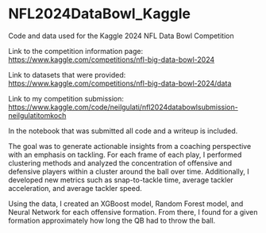 # NFL2024DataBowl_Kaggle
Code and data used for the Kaggle 2024 NFL Data Bowl Competition

Link to the competition information page: https://www.kaggle.com/competitions/nfl-big-data-bowl-2024

Link to datasets that were provided: https://www.kaggle.com/competitions/nfl-big-data-bowl-2024/data

Link to my competition submission: https://www.kaggle.com/code/neilgulati/nfl2024databowlsubmission-neilgulatitomkoch

In the notebook that was submitted all code and a writeup is included.

The goal was to generate actionable insights from a coaching perspective with an emphasis on tackling. For each frame of each play, I performed clustering methods and analyzed the concentration of offensive and defensive players within a cluster around the ball over time. Additionally, I developed new metrics such as snap-to-tackle time, average tackler acceleration, and average tackler speed. 

Using the data, I created an XGBoost model, Random Forest model, and Neural Network for each offensive formation. From there, I found for a given formation approximately how long the QB had to throw the ball. 

